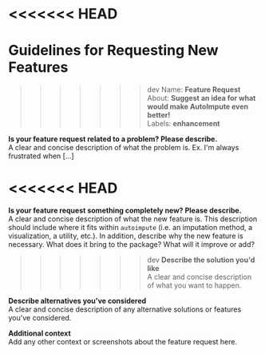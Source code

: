 <<<<<<< HEAD
=======
# Guidelines for Requesting New Features

>>>>>>> dev
Name: **Feature Request**  
About: **Suggest an idea for what would make AutoImpute even better!**  
Labels: **enhancement**  

**Is your feature request related to a problem? Please describe.**  
A clear and concise description of what the problem is. Ex. I'm always frustrated when [...]  

<<<<<<< HEAD
=======
**Is your feature request something completely new? Please describe.**  
A clear and concise description of what the new feature is. This description should include where it fits within `autoimpute` (i.e. an imputation method, a visualization, a utility, etc.). In addition, describe why the new feature is necessary. What does it bring to the package? What will it improve or add?

>>>>>>> dev
**Describe the solution you'd like**  
A clear and concise description of what you want to happen.  

**Describe alternatives you've considered**  
A clear and concise description of any alternative solutions or features you've considered.  

**Additional context**  
Add any other context or screenshots about the feature request here.  

